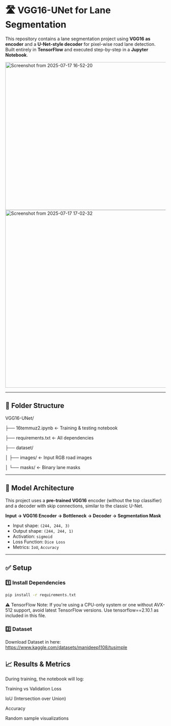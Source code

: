 # 🛣️ VGG16-UNet for Lane Segmentation

This repository contains a lane segmentation project using **VGG16 as encoder** and a **U-Net-style decoder** for pixel-wise road lane detection.  
Built entirely in **TensorFlow** and executed step-by-step in a **Jupyter Notebook**.

<img width="980" height="465" alt="Screenshot from 2025-07-17 16-52-20" src="https://github.com/user-attachments/assets/af49d27b-ca1a-4985-8e9e-29926747e4a7" />
<img width="836" height="559" alt="Screenshot from 2025-07-17 17-02-32" src="https://github.com/user-attachments/assets/f5fc7809-227d-4eff-a174-ee25e7c24eae" />

---

## 📁 Folder Structure

VGG16-UNet/

├── 16temmuz2.ipynb ← Training & testing notebook

├── requirements.txt ← All dependencies

├── dataset/

│ ├── images/ ← Input RGB road images

│ └── masks/ ← Binary lane masks

---

## 🧠 Model Architecture

This project uses a **pre-trained VGG16** encoder (without the top classifier) and a decoder with skip connections, similar to the classic U-Net.

**Input → VGG16 Encoder → Bottleneck → Decoder → Segmentation Mask**
- Input shape: `(244, 244, 3)`
- Output shape: `(244, 244, 1)`
- Activation: `sigmoid`
- Loss Function: `Dice Loss`
- Metrics: `IoU`, `Accuracy`

---

## ✅ Setup

### 1️⃣ Install Dependencies

```bash
pip install -r requirements.txt
```

⚠️ TensorFlow Note:
If you're using a CPU-only system or one without AVX-512 support, avoid latest TensorFlow versions. Use tensorflow==2.10.1 as included in this file.

### 2️⃣ Dataset 
Download Dataset in here: https://www.kaggle.com/datasets/manideep1108/tusimple

## 📈 Results & Metrics
During training, the notebook will log:

Training vs Validation Loss

IoU (Intersection over Union)

Accuracy

Random sample visualizations


